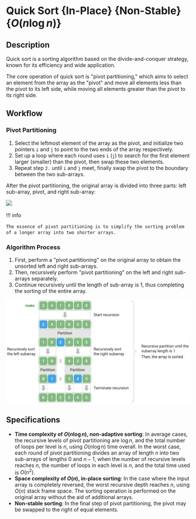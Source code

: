 # Quick Sort {In-Place} {Non-Stable} {$O(n \log n)$}

## Description

Quick sort is a sorting algorithm based on the divide-and-conquer strategy, known for its efficiency and wide application.

The core operation of quick sort is "pivot partitioning," which aims to select an element from the array as the "pivot" and move all elements less than the pivot to its left side, while moving all elements greater than the pivot to its right side.

## Workflow

### Pivot Partitioning

1. Select the leftmost element of the array as the pivot, and initialize two pointers `i` and `j` to point to the two ends of the array respectively.
2. Set up a loop where each round uses `i` (`j`) to search for the first element larger (smaller) than the pivot, then swap these two elements.
3. Repeat step `2.` until `i` and `j` meet, finally swap the pivot to the boundary between the two sub-arrays.

After the pivot partitioning, the original array is divided into three parts: left sub-array, pivot, and right sub-array:

<img src="pivot_partitioning.jpg" style="width:2.5in" />

!!! info

    The essence of pivot partitioning is to simplify the sorting problem of a longer array into two shorter arrays.

### Algorithm Process

1. First, perform a "pivot partitioning" on the original array to obtain the unsorted left and right sub-arrays.
2. Then, recursively perform "pivot partitioning" on the left and right sub-arrays separately.
3. Continue recursively until the length of sub-array is 1, thus completing the sorting of the entire array.

![](quick_sort/workflow.jpg)

## Specifications

- **Time complexity of $O(n \log n)$, non-adaptive sorting**: In average cases, the recursive levels of pivot partitioning are $\log n$, and the total number of loops per level is $n$, using $O(n \log n)$ time overall. In the worst case, each round of pivot partitioning divides an array of length $n$ into two sub-arrays of lengths $0$ and $n - 1$, when the number of recursive levels reaches $n$, the number of loops in each level is $n$, and the total time used is $O(n^2)$.
- **Space complexity of $O(n)$, in-place sorting**: In the case where the input array is completely reversed, the worst recursive depth reaches $n$, using $O(n)$ stack frame space. The sorting operation is performed on the original array without the aid of additional arrays.
- **Non-stable sorting**: In the final step of pivot partitioning, the pivot may be swapped to the right of equal elements.
